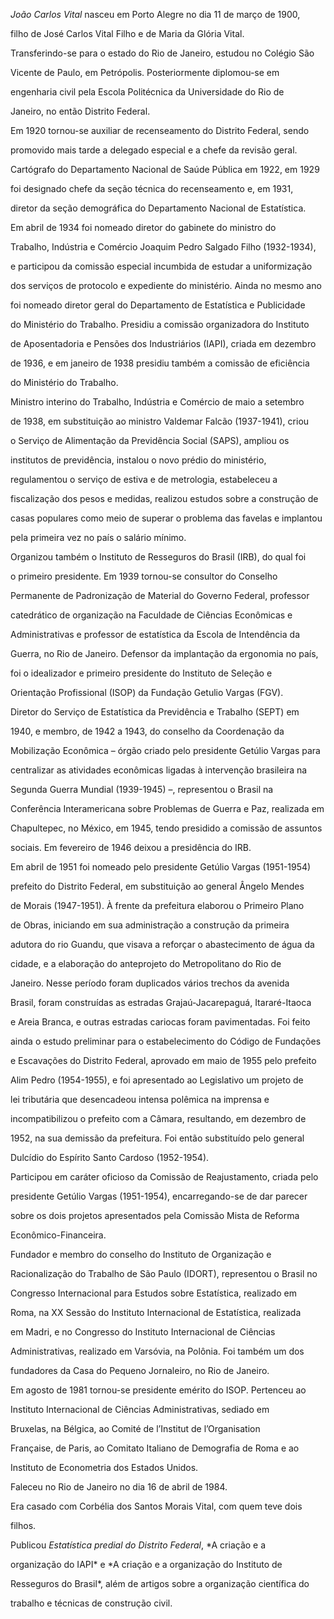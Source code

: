 

*João Carlos Vital* nasceu em Porto Alegre no dia 11 de março de 1900,

filho de José Carlos Vital Filho e de Maria da Glória Vital.



Transferindo-se para o estado do Rio de Janeiro, estudou no Colégio São

Vicente de Paulo, em Petrópolis. Posteriormente diplomou-se em

engenharia civil pela Escola Politécnica da Universidade do Rio de

Janeiro, no então Distrito Federal.



Em 1920 tornou-se auxiliar de recenseamento do Distrito Federal, sendo

promovido mais tarde a delegado especial e a chefe da revisão geral.

Cartógrafo do Departamento Nacional de Saúde Pública em 1922, em 1929

foi designado chefe da seção técnica do recenseamento e, em 1931,

diretor da seção demográfica do Departamento Nacional de Estatística.



Em abril de 1934 foi nomeado diretor do gabinete do ministro do

Trabalho, Indústria e Comércio Joaquim Pedro Salgado Filho (1932-1934),

e participou da comissão especial incumbida de estudar a uniformização

dos serviços de protocolo e expediente do ministério. Ainda no mesmo ano

foi nomeado diretor geral do Departamento de Estatística e Publicidade

do Ministério do Trabalho. Presidiu a comissão organizadora do Instituto

de Aposentadoria e Pensões dos Industriários (IAPI), criada em dezembro

de 1936, e em janeiro de 1938 presidiu também a comissão de eficiência

do Ministério do Trabalho.



Ministro interino do Trabalho, Indústria e Comércio de maio a setembro

de 1938, em substituição ao ministro Valdemar Falcão (1937-1941), criou

o Serviço de Alimentação da Previdência Social (SAPS), ampliou os

institutos de previdência, instalou o novo prédio do ministério,

regulamentou o serviço de estiva e de metrologia, estabeleceu a

fiscalização dos pesos e medidas, realizou estudos sobre a construção de

casas populares como meio de superar o problema das favelas e implantou

pela primeira vez no país o salário mínimo.



Organizou também o Instituto de Resseguros do Brasil (IRB), do qual foi

o primeiro presidente. Em 1939 tornou-se consultor do Conselho

Permanente de Padronização de Material do Governo Federal, professor

catedrático de organização na Faculdade de Ciências Econômicas e

Administrativas e professor de estatística da Escola de Intendência da

Guerra, no Rio de Janeiro. Defensor da implantação da ergonomia no país,

foi o idealizador e primeiro presidente do Instituto de Seleção e

Orientação Profissional (ISOP) da Fundação Getulio Vargas (FGV).



Diretor do Serviço de Estatística da Previdência e Trabalho (SEPT) em

1940, e membro, de 1942 a 1943, do conselho da Coordenação da

Mobilização Econômica – órgão criado pelo presidente Getúlio Vargas para

centralizar as atividades econômicas ligadas à intervenção brasileira na

Segunda Guerra Mundial (1939-1945) –, representou o Brasil na

Conferência Interamericana sobre Problemas de Guerra e Paz, realizada em

Chapultepec, no México, em 1945, tendo presidido a comissão de assuntos

sociais. Em fevereiro de 1946 deixou a presidência do IRB.



Em abril de 1951 foi nomeado pelo presidente Getúlio Vargas (1951-1954)

prefeito do Distrito Federal, em substituição ao general Ângelo Mendes

de Morais (1947-1951). À frente da prefeitura elaborou o Primeiro Plano

de Obras, iniciando em sua administração a construção da primeira

adutora do rio Guandu, que visava a reforçar o abastecimento de água da

cidade, e a elaboração do anteprojeto do Metropolitano do Rio de

Janeiro. Nesse período foram duplicados vários trechos da avenida

Brasil, foram construídas as estradas Grajaú-Jacarepaguá, Itararé-Itaoca

e Areia Branca, e outras estradas cariocas foram pavimentadas. Foi feito

ainda o estudo preliminar para o estabelecimento do Código de Fundações

e Escavações do Distrito Federal, aprovado em maio de 1955 pelo prefeito

Alim Pedro (1954-1955), e foi apresentado ao Legislativo um projeto de

lei tributária que desencadeou intensa polêmica na imprensa e

incompatibilizou o prefeito com a Câmara, resultando, em dezembro de

1952, na sua demissão da prefeitura. Foi então substituído pelo general

Dulcídio do Espírito Santo Cardoso (1952-1954).



Participou em caráter oficioso da Comissão de Reajustamento, criada pelo

presidente Getúlio Vargas (1951-1954), encarregando-se de dar parecer

sobre os dois projetos apresentados pela Comissão Mista de Reforma

Econômico-Financeira.



Fundador e membro do conselho do Instituto de Organização e

Racionalização do Trabalho de São Paulo (IDORT), representou o Brasil no

Congresso Internacional para Estudos sobre Estatística, realizado em

Roma, na XX Sessão do Instituto Internacional de Estatística, realizada

em Madri, e no Congresso do Instituto Internacional de Ciências

Administrativas, realizado em Varsóvia, na Polônia. Foi também um dos

fundadores da Casa do Pequeno Jornaleiro, no Rio de Janeiro.



Em agosto de 1981 tornou-se presidente emérito do ISOP. Pertenceu ao

Instituto Internacional de Ciências Administrativas, sediado em

Bruxelas, na Bélgica, ao Comité de l’Institut de l’Organisation

Française, de Paris, ao Comitato Italiano de Demografia de Roma e ao

Instituto de Econometria dos Estados Unidos.



Faleceu no Rio de Janeiro no dia 16 de abril de 1984.



Era casado com Corbélia dos Santos Morais Vital, com quem teve dois

filhos.



Publicou *Estatística predial do Distrito Federal*, *A criação e a

organização do IAPI* e *A criação e a organização do Instituto de

Resseguros do Brasil*, além de artigos sobre a organização científica do

trabalho e técnicas de construção civil.



